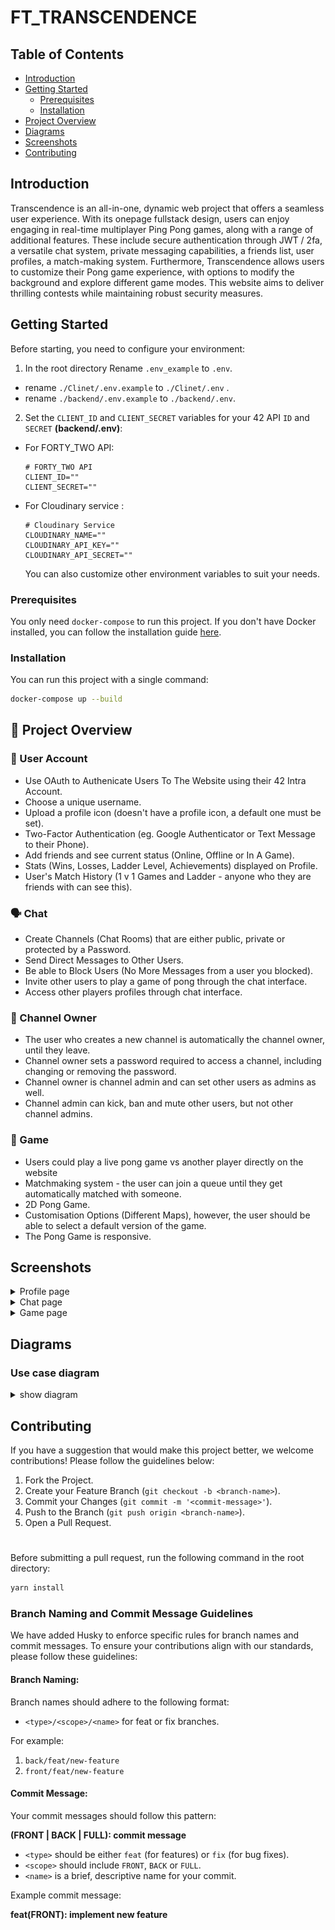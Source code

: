 

# FT_TRANSCENDENCE
## Table of Contents

- [Introduction](#introduction)
- [Getting Started](#getting-started)
  - [Prerequisites](#prerequisites)
  - [Installation](#installation)
- [Project Overview](#overviw)
- [Diagrams](#diagrams)
- [Screenshots](#screenshots)
- [Contributing](#contributing)


## Introduction

Transcendence is an all-in-one, dynamic web project that offers a seamless user experience. With its onepage fullstack design, users can enjoy engaging in real-time multiplayer Ping Pong games, along with a range of additional features. These include secure authentication through JWT / 2fa, a versatile chat system, private messaging capabilities, a friends list, user profiles, a match-making system. Furthermore, Transcendence allows users to customize their Pong game experience, with options to modify the background and explore different game modes. This website aims to deliver thrilling contests while maintaining robust security measures.

## Getting Started


Before starting, you need to configure your environment:

1.  In the root directory Rename `.env_example` to `.env`.
- rename `./Clinet/.env.example` to `./Clinet/.env` .
- rename `./backend/.env.example` to `./backend/.env`.

2. Set the `CLIENT_ID` and `CLIENT_SECRET` variables for your 42 API `ID` and `SECRET` **(backend/.env)**:
   
- For FORTY_TWO API:

    ```
    # FORTY_TWO API
    CLIENT_ID=""
    CLIENT_SECRET=""
    ```
- For Cloudinary service :
    
    ```
    # Cloudinary Service
    CLOUDINARY_NAME=""
    CLOUDINARY_API_KEY=""
    CLOUDINARY_API_SECRET=""
    ```

    You can also customize other environment variables to suit your needs.

### Prerequisites

You only need `docker-compose` to run this project. If you don't have Docker installed, you can follow the installation guide [here](https://docs.docker.com/get-docker/).

### Installation

You can run this project with a single command:

```sh
docker-compose up --build
```

## :ping_pong: Project Overview

### :adult: User Account

- Use OAuth to Authenicate Users To The Website using their 42 Intra Account.
- Choose a unique username.
- Upload a profile icon (doesn't have a profile icon, a default one must be set).
- Two-Factor Authentication (eg. Google Authenticator or Text Message to their Phone).
- Add friends and see current status (Online, Offline or In A Game).
- Stats (Wins, Losses, Ladder Level, Achievements) displayed on Profile.
- User's Match History (1 v 1 Games and Ladder - anyone who they are friends with can see this).

### :speaking_head: Chat

- Create Channels (Chat Rooms) that are either public, private or protected by a Password.
- Send Direct Messages to Other Users.
- Be able to Block Users (No More Messages from a user you blocked).
- Invite other users to play a game of pong through the chat interface.
- Access other players profiles through chat interface.

### :raising_hand: Channel Owner

- The user who creates a new channel is automatically the channel owner, until they leave.
- Channel owner sets a password required to access a channel, including changing or removing the password.
- Channel owner is channel admin and can set other users as admins as well.
- Channel admin can kick, ban and mute other users, but not other channel admins.

### :ping_pong: Game

- Users could play a live pong game vs another player directly on the website
- Matchmaking system - the user can join a queue until they get automatically matched with someone.
- 2D Pong Game.
- Customisation Options (Different Maps), however, the user should be able to select a default version of the game.
- The Pong Game is responsive.

## Screenshots

  <details>
  <summary>Profile page</summary>
     <img src="https://github.com/Maiichi/ft_transcendence/blob/develop/images/profile_.png" alt="profile" height="580" width="1080" />
  </details>

  <details>
  <summary>Chat page</summary>
    <img src="https://github.com/Maiichi/ft_transcendence/blob/develop/images/chat_.png" alt="chat" height="1000" width="1080" />
  </details>

  <details>
  <summary>Game page</summary>
    <img src="https://github.com/Maiichi/ft_transcendence/blob/develop/images/game_.png" alt="game" height="580" width="1080" />
  </details>




## Diagrams

### Use case diagram

<details>
  <summary>show diagram</summary>
    <img src="https://github.com/Maiichi/ft_transcendence/blob/develop/images/use_case_diagram.png" alt="diagram" height="1080" width="580" />
  </details>


## Contributing

If you have a suggestion that would make this project better, we welcome contributions! Please follow the guidelines below:

1. Fork the Project.
2. Create your Feature Branch (`git checkout -b <branch-name>`).
3. Commit your Changes (`git commit -m '<commit-message>'`).
4. Push to the Branch (`git push origin <branch-name>`).
5. Open a Pull Request.

#
Before submitting a pull request, run the following command in the root directory:

```bash
yarn install
```

### Branch Naming and Commit Message Guidelines

We have added Husky to enforce specific rules for branch names and commit messages. To ensure your contributions align with our standards, please follow these guidelines:

#### Branch Naming:

Branch names should adhere to the following format:


- `<type>/<scope>/<name>` for feat or fix branches.

For example:
1. `back/feat/new-feature`
2. `front/feat/new-feature`

#### Commit Message:

Your commit messages should follow this pattern:

**<type>(FRONT | BACK | FULL): commit message**

- `<type>` should be either `feat` (for features) or `fix` (for bug fixes).
- `<scope>` should include `FRONT`, `BACK` or `FULL`.
- `<name>` is a brief, descriptive name for your commit.

Example commit message:

**feat(FRONT): implement new feature**